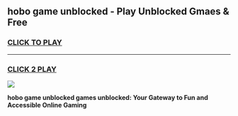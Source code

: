 
## hobo game unblocked - Play Unblocked Gmaes & Free
<h3>
<a href="https://premium.freeplayer.one?title=hobo_game_unblocked&ref=20F">CLICK TO PLAY</a></h3>
<hr>

<h3>
<a href="https://premium.freeplayer.one?title=hobo_game_unblocked&ref=20F">CLICK 2 PLAY</a>
  
</h3>

<a href="https://premium.freeplayer.one?title=hobo_game_unblocked&ref=20F/"><img src="https://clearcache.store/games.png"></a>


**hobo game unblocked games unblocked: Your Gateway to Fun and Accessible Online Gaming**
